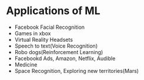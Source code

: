 # Applications of ML
* Facebook Facial Recognition
* Games in xbox
* Virtual Reality Headsets
* Speech to text(Voice Recognition)
* Robo dogs(Reinforcement Learning)
* Facebookd Ads, Amazon, Netflix, Audible
* Medicine
* Space Recognition, Exploring new territories(Mars)


